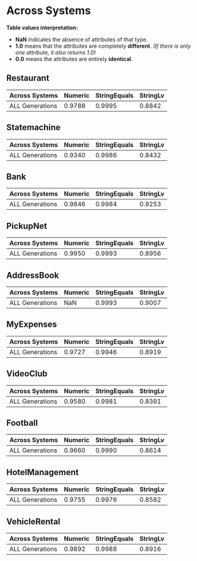 # Across Systems
**Table values interpretation:**

- **NaN** indicates the absence of attributes of that type.
- **1.0** means that the attributes are completely **different**.
*(If there is only one attribute, it also returns 1.0)*
- **0.0** means the attributes are entirely **identical**.

## Restaurant
|  Across Systems | Numeric | StringEquals | StringLv |
|---|---|---|---|
| ALL Generations | 0.9788 | 0.9995 | 0.8842 |
## Statemachine
|  Across Systems | Numeric | StringEquals | StringLv |
|---|---|---|---|
| ALL Generations | 0.9340 | 0.9986 | 0.8432 |
## Bank
|  Across Systems | Numeric | StringEquals | StringLv |
|---|---|---|---|
| ALL Generations | 0.9846 | 0.9984 | 0.9253 |
## PickupNet
|  Across Systems | Numeric | StringEquals | StringLv |
|---|---|---|---|
| ALL Generations | 0.9950 | 0.9993 | 0.8956 |
## AddressBook
|  Across Systems | Numeric | StringEquals | StringLv |
|---|---|---|---|
| ALL Generations | NaN | 0.9993 | 0.9007 |
## MyExpenses
|  Across Systems | Numeric | StringEquals | StringLv |
|---|---|---|---|
| ALL Generations | 0.9727 | 0.9946 | 0.8919 |
## VideoClub
|  Across Systems | Numeric | StringEquals | StringLv |
|---|---|---|---|
| ALL Generations | 0.9580 | 0.9981 | 0.8391 |
## Football
|  Across Systems | Numeric | StringEquals | StringLv |
|---|---|---|---|
| ALL Generations | 0.9660 | 0.9990 | 0.8614 |
## HotelManagement
|  Across Systems | Numeric | StringEquals | StringLv |
|---|---|---|---|
| ALL Generations | 0.9755 | 0.9976 | 0.8582 |
## VehicleRental
|  Across Systems | Numeric | StringEquals | StringLv |
|---|---|---|---|
| ALL Generations | 0.9892 | 0.9988 | 0.8916 |